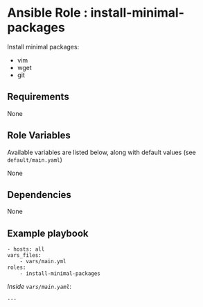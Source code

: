 # Ansible Role : install-minimal-packages

Install minimal packages:
 - vim
 - wget
 - git

## Requirements

None

## Role Variables

Available variables are listed below, along with default values (see `default/main.yaml`)

None


## Dependencies

None

## Example playbook

    - hosts: all
    vars_files:
        - vars/main.yml
    roles:
        - install-minimal-packages

*Inside `vars/main.yaml`*:

    ---